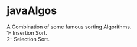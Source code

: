 # javaAlgos
A Combination of some famous sorting Algorithms.  
1- Insertion Sort.  
2- Selection Sort.  
